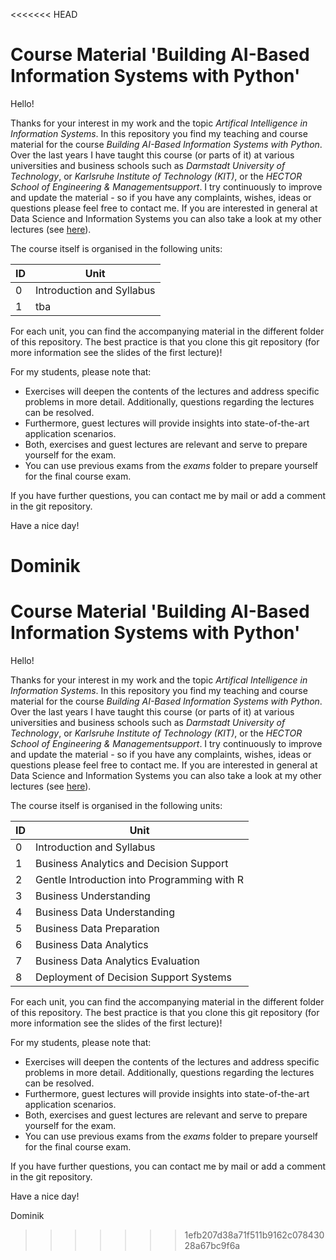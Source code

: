 <<<<<<< HEAD
# Course Material 'Building AI-Based Information Systems with Python'
Hello! 

Thanks for your interest in my work and the topic *Artifical Intelligence in Information Systems*. In this repository you find my teaching and course material for the course *Building AI-Based Information Systems with Python*. Over the last years I have taught this course (or parts of it) at various universities and business schools such as *Darmstadt University of Technology*, or *Karlsruhe Institute of Technology (KIT)*, or the *HECTOR School of Engineering & Managementsupport*. I try continuously to improve and update the material - so if you have any complaints, wishes, ideas or questions please feel free to contact me. If you are interested in general at Data Science and Information Systems you can also take a look at my other lectures (see <a href="https://github.com/Fiddleman?tab=repositories" target="_blank">here</a>).

The course itself is organised in the following units: 

ID | Unit
---- | -------------
0 | Introduction and Syllabus
1 | tba

For each unit, you can find the accompanying material in the different folder of this repository. The best practice is that you clone this git repository (for more information see the slides of the first lecture)!

For my students, please note that:

* Exercises will deepen the contents of the lectures and address specific problems in more detail. Additionally, questions regarding the lectures can be resolved.
* Furthermore, guest lectures will provide insights into state-of-the-art application scenarios.
* Both, exercises and guest lectures are relevant and serve to prepare yourself for the exam.
* You can use previous exams from the *exams* folder to prepare yourself for the final course exam.

If you have further questions, you can contact me by mail or add a comment in the git repository. 

Have a nice day!

Dominik
=======
# Course Material 'Building AI-Based Information Systems with Python'
Hello! 

Thanks for your interest in my work and the topic *Artifical Intelligence in Information Systems*. In this repository you find my teaching and course material for the course *Building AI-Based Information Systems with Python*. Over the last years I have taught this course (or parts of it) at various universities and business schools such as *Darmstadt University of Technology*, or *Karlsruhe Institute of Technology (KIT)*, or the *HECTOR School of Engineering & Managementsupport*. I try continuously to improve and update the material - so if you have any complaints, wishes, ideas or questions please feel free to contact me. If you are interested in general at Data Science and Information Systems you can also take a look at my other lectures (see <a href="https://github.com/Fiddleman?tab=repositories" target="_blank">here</a>).

The course itself is organised in the following units: 

ID | Unit
---- | -------------
0 | Introduction and Syllabus
1 | Business Analytics and Decision Support
2 | Gentle Introduction into Programming with R
3 | Business Understanding
4 | Business Data Understanding
5 | Business Data Preparation
6 | Business Data Analytics
7 | Business Data Analytics Evaluation
8 | Deployment of Decision Support Systems

For each unit, you can find the accompanying material in the different folder of this repository. The best practice is that you clone this git repository (for more information see the slides of the first lecture)!

For my students, please note that:

* Exercises will deepen the contents of the lectures and address specific problems in more detail. Additionally, questions regarding the lectures can be resolved.
* Furthermore, guest lectures will provide insights into state-of-the-art application scenarios.
* Both, exercises and guest lectures are relevant and serve to prepare yourself for the exam.
* You can use previous exams from the *exams* folder to prepare yourself for the final course exam.

If you have further questions, you can contact me by mail or add a comment in the git repository. 

Have a nice day!

Dominik
>>>>>>> 1efb207d38a71f511b9162c07843028a67bc9f6a
